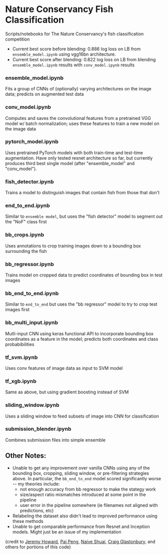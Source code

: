 # Nature Conservancy Fish Classification
Scripts/notebooks for The Nature Conservancy's fish classification competition

- Current best score before blending: 0.886 log loss on LB from `ensemble_model.ipynb` using vgg16bn architecture.
- Current best score after blending: 0.822 log loss on LB from blending `ensemble_model.ipynb` results with `conv_model.ipynb` results

### ensemble_model.ipynb
Fits a group of CNNs of (optionally) varying architectures on the image data; predicts on augmented test data

### conv_model.ipynb
Computes and saves the convolutional features from a pretrained VGG model w/ batch normalization; uses these features to train a new model on the image data

### pytorch_model.ipynb
Uses pretrained PyTorch models with both train-time and test-time augmentation. Have only tested resnet architecture so far, but currently produces third best single model (after "ensemble_model" and "conv_model"). 

### fish_detector.ipynb
Trains a model to distinguish images that contain fish from those that don't

### end_to_end.ipynb
Similar to `ensemble model`, but uses the "fish detector" model to segment out the "NoF" class first

### bb_crops.ipynb
Uses annotations to crop training images down to a bounding box surrounding the fish

### bb_regressor.ipynb
Trains model on cropped data to predict coordinates of bounding box in test images

### bb_end_to_end.ipynb
Similar to `end_to_end` but uses the "bb regressor" model to try to crop test images first

### bb_multi_input.ipynb
Mutli-input CNN using keras functional API to incorporate bounding box coordinates as a feature in the model; predicts both coordinates and class probabibilities

### tf_svm.ipynb
Uses conv features of image data as input to SVM model

### tf_xgb.ipynb
Same as above, but using gradient boosting instead of SVM

### sliding_window.ipynb
Uses a sliding window to feed subsets of image into CNN for classification

### submission_blender.ipynb
Combines submission files into simple ensemble

## Other Notes:
- Unable to get any improvement over vanilla CNNs using any of the bounding box, cropping, sliding window, or pre-filtering strategies above. In particular, the `bb_end_to_end` model scored significantly worse -- my theories include: 
  -  not enough accuracy from bb regressor to make the stategy work
  - size/aspect ratio mismatches introduced at some point in the pipeline
  - user error in the pipeline somewhere (ie filenames not aligned with predictions, etc)
- Relabeling the dataset also didn't lead to improved performance using these methods
- Unable to get comparable performance from Resnet and Inception models. Might just be an issue of my implementation

(credit to <a href="http://course.fast.ai/">Jeremy Howard</a>, <a href="https://github.com/pengpaiSH/Kaggle_NCFM">Pai Peng</a>, <a href="https://www.kaggle.com/c/the-nature-conservancy-fisheries-monitoring/discussion/25902"> Naive Shuai</a>, <a href="https://www.kaggle.com/craigglastonbury/the-nature-conservancy-fisheries-monitoring/using-inceptionv3-features-svm-classifier">Craig Glastonbury</a>, and others for portions of this code)
